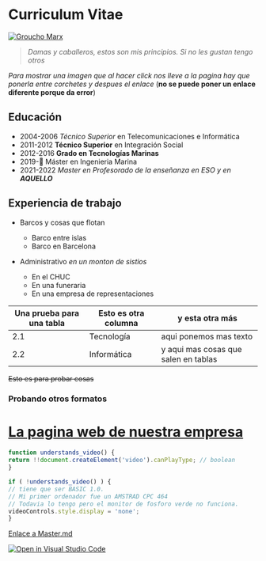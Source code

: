 # Curriculum Vitae

[![Groucho Marx](https://www.elcorreo.com/xlsemanal/wp-content/uploads/sites/5/2021/09/groucho-marx-vida-familia-actor.jpg)](https://www.elcorreo.com/xlsemanal/wp-content/uploads/sites/5/2021/09/groucho-marx-vida-familia-actor.jpg)

> *Damas y caballeros, estos son mis principios. Si no les gustan tengo otros*

*Para mostrar una imagen que al hacer click nos lleve a la pagina hay que ponerla entre corchetes y despues el enlace* (**no se puede poner un enlace diferente porque da error**)


## Educación
* 2004-2006 *Técnico Superior* en Telecomunicaciones e Informática
* 2011-2012 **Técnico Superior** en Integración Social
* 2012-2016 **Grado en Tecnologías Marinas**
* 2019-👾 Máster en Ingenieria Marina
* 2021-2022 *Master en Profesorado de la enseñanza en ESO y en **AQUELLO***
## Experiencia de trabajo

* Barcos y cosas que flotan
    * Barco entre islas
    * Barco en Barcelona



* Administrativo *en un monton de sistios*
    * En el CHUC
    * En una funeraria
    * En una empresa de representaciones


Una prueba para una tabla | Esto es otra columna | y esta otra más
------------ | ------------ | ------------
2.1 | Tecnología | aqui ponemos mas texto
2.2 | Informática | y aqui mas cosas que salen en tablas


~~Esto es para probar cosas~~

### Probando otros formatos

# [La pagina web de nuestra empresa](https://www.mongaro.com)


```javascript
function understands_video() {
return !!document.createElement('video').canPlayType; // boolean
}

if ( !understands_video() ) {
// tiene que ser BASIC 1.0.
// Mi primer ordenador fue un AMSTRAD CPC 464
// Todavia lo tengo pero el monitor de fosforo verde no funciona.
videoControls.style.display = 'none';
}
```
[Enlace a Master.md](https://github.com/ULL-MFP-AET-2122/aprender-markdown-manuel_curbelo_alu0100045130/blob/main/master.md)

[![Open in Visual Studio Code](https://classroom.github.com/assets/open-in-vscode-f059dc9a6f8d3a56e377f745f24479a46679e63a5d9fe6f495e02850cd0d8118.svg)](https://classroom.github.com/online_ide?assignment_repo_id=6129474&assignment_repo_type=AssignmentRepo)
